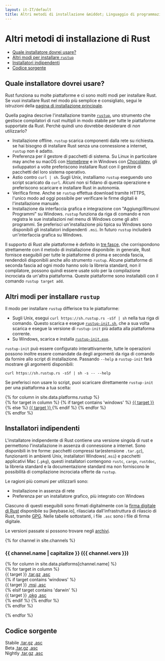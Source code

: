```yaml
---
layout: it-IT/default
title: Altri metodi di installazione &middot; Linguaggio di programmazione Rust
---
```


# Altri metodi di installazione di Rust

- [Quale installatore dovrei usare?](#which)
- [Altri modi per installare `rustup`](#more-rustup)
- [Installatori indipendenti](#standalone)
- [Codice sorgente](#source)

## Quale installatore dovrei usare?
<span id="which"></span>

Rust funziona su molte piattaforme e ci sono molti modi per installare Rust.
Se vuoi installare Rust nel modo più semplice e consigliato, segui le istruzioni
della [pagina di installazione principale][installation page].

Quella pagina descrive l'installazione tramite [`rustup`], uno strumento che
gestisce compilatori di rust multipli in modo stabile per tutte le piattaforme
supportate da Rust.
Perchè quindi uno dovrebbe desiderare di _non_ utilizzarlo?
- Installazione offline. `rustup` scarica componenti dalla rete su richiesta.
  se hai bisogno di installare Rust senza una connessione a internet, `rustup`
  non è adatto.
- Preferenza per il gestore di pacchetti di sistema. Su Linux in particolare may
  anche su macOS con [Homebrew] e in Windows con [Chocolatey], gli sviluppatori
  a volte preferiscono installare Rust con il gestore di pacchetti del loro
  sistema operativo.
- Astio contro `curl | sh`. Sugli Unix, installiamo `rustup` eseguendo
  uno script scaricato da `curl`. Alcuni non si fidano di questa operazione
  e preferiscono scaricare e installare Rust in autonomia.
- Verifica firme. Anche se `rustup` effettua download tramite HTTPS,
  l'unico modo ad oggi possibile per verificare le firme digitali è 
  l'installazione manuale.
- Installazione da interfaccia grafica e integrazione con "Aggiungi/Rimuovi Programmi"
  su Windows. `rustup` funziona da riga di comando e non registra le sue installazioni
  nel menu di Windows come gli altri programmi. Se preferisci un'installazione più
  tipica su Windows sono disponibili gli installatori indipendenti `.msi`.
  In futuro `rustup` includerà un'interfaccia grafica su Windows.

Il supporto di Rust alle piattaforme è definito in [tre fasce][three tiers], che
corrispondono strettamente con il metodo di installazione disponibile: in generale,
Rust fornisce eseguibili per tutte le piattaforme di prima e seconda fascia,
rendendoli disponibili anche allo strumento `rustup`.
Alcune piattaforme di seconda fascia ad ogni modo hanno solo la libreria standard,
non il compilatore, possono quindi essere usate solo per la compilazione incrociata
da un'altra piattaforma. Queste piattaforme sono installabili con il comando
`rustup target add`.

## Altri modi per installare `rustup`
<span id="rustup"></span>

Il modo per installare `rustup` differisce tra le piattaforme:

* Sugli Unix, esegui `curl https://sh.rustup.rs -sSf | sh` nella tua riga di comando.
  Questo scarica e esegue [`rustup-init.sh`], che a sua volta
  scarica e esegue la versione di `rustup-init` più 
  adatta alla piattaforma corrente.
* Su Windows, scarica e installa [`rustup-init.exe`].

`rustup-init` può essere configurato interattivamente, tutte le operazioni
possono inoltre essere comandate da degli argomenti da riga di comando da
fornire allo script di installazione. Passando `--help` a `rustup-init`
farà mostrare gli argomenti disponibili:

```
curl https://sh.rustup.rs -sSf | sh -s -- --help
```

Se preferisci non usare lo script, puoi scaricare direttamente `rustup-init`
per una piattaforma a tua scelta:

<div class="rustup-init-table">
  {% for column in site.data.platforms.rustup %}
  <div>
    {% for target in column %}
    {% if target contains 'windows' %}
    <a href="https://static.rust-lang.org/rustup/dist/{{ target }}/rustup-init.exe">
      {{ target }}
    </a>
    {% else %}
    <a href="https://static.rust-lang.org/rustup/dist/{{ target }}/rustup-init">
      {{ target }}
    </a>
    {% endif %}
    {% endfor %}
  </div>
  {% endfor %}
</div>

## Installatori indipendenti
<span id="standalone"></span>

L'installatore indipendente di Rust contiene una versione singola di rust e
permettono l'installazione in assenza di connessione a internet.
Sono disponibili in tre forme: pacchetti compressi tar(estensione `.tar.gz`),
funzionanti in ambienti Unix, installatori Windows(`.msi`) e pacchetti applicativi
Mac (`.pkg`), questi installatori contengono `rustc`, `cargo`, `rustdoc`, la libreria
standard e la documentazione standard ma non forniscono le possibilità di compilazione
incrociata offerte da `rustup`.

Le ragioni più comuni per utilizzarli sono:

- Installazione in assenza di rete
- Preferenza per un installatore grafico, più integrato con Windows

Ciascuno di questi eseguibili sono firmati digitalmente con la [firma digitale di Rust][Rust signing key]
disponibile su [keybase.io], rilasciata dall'infrastruttura di rilascio di Rust,
tramite [GPG].
Nelle tabelle sottostanti, i file `.asc` sono i file di firma digitale.


Le versioni passate si possono trovare negli [archivi][the archives].

{% for channel in site.channels %}

### {{ channel.name | capitalize }} ({{ channel.vers }})
<span id="{{ channel.name }}"></span>

<div class="installer-table {{ channel.name }}">
  {% for column in site.data.platforms[channel.name] %}
  <div>
    {% for target in column %}
    <div>
      <span>{{ target }}</span>
      <a href="https://static.rust-lang.org/dist/rust-{{ channel.package }}-{{ target }}.tar.gz">.tar.gz</a>
      <a href="https://static.rust-lang.org/dist/rust-{{ channel.package }}-{{ target }}.tar.gz.asc">.asc</a>
    </div>
    {% if target contains 'windows' %}
    <div>
      <span>{{ target }}</span>
      <a href="https://static.rust-lang.org/dist/rust-{{ channel.package }}-{{ target }}.msi">.msi</a>
      <a href="https://static.rust-lang.org/dist/rust-{{ channel.package }}-{{ target }}.msi.asc">.asc</a>
    </div>
    {% elsif target contains 'darwin' %}
    <div>
      <span>{{ target }}</span>
      <a href="https://static.rust-lang.org/dist/rust-{{ channel.package }}-{{ target }}.pkg">.pkg</a>
      <a href="https://static.rust-lang.org/dist/rust-{{ channel.package }}-{{ target }}.pkg.asc">.asc</a>
    </div>
    {% endif %}
    {% endfor %}
  </div>
  {% endfor %}
</div>

{% endfor %}

## Codice sorgente
<span id="source"></span>

<div class="installer-table">
  <div>
    <div>
      <span>Stabile</span>
      <a href="https://static.rust-lang.org/dist/rustc-{{ site.stable }}-src.tar.gz">.tar.gz</a>
      <a href="https://static.rust-lang.org/dist/rustc-{{ site.stable }}-src.tar.gz.asc">.asc</a>
    </div>
  </div>
  <div>
    <div>
      <span>Beta</span>
      <a href="https://static.rust-lang.org/dist/rustc-beta-src.tar.gz">.tar.gz</a>
      <a href="https://static.rust-lang.org/dist/rustc-beta-src.gz.asc">.asc</a>
    </div>
  </div>
  <div>
    <div>
      <span>Nightly</span>
      <a href="https://static.rust-lang.org/dist/rustc-nightly-src.tar.gz">.tar.gz</a>
      <a href="https://static.rust-lang.org/dist/rustc-nightly-src.tar.gz.asc">.asc</a>
    </div>
  </div>
</div>

[installation page]: install.html
[`rustup`]: https://github.com/rust-lang-nursery/rustup.rs
[other-rustup]: https://github.com/rust-lang-nursery/rustup.rs#other-installation-methods
[`rustup-init.exe`]: https://static.rust-lang.org/rustup/dist/i686-pc-windows-gnu/rustup-init.exe
[`rustup-init.sh`]: https://static.rust-lang.org/rustup/rustup-init.sh
[Homebrew]: http://brew.sh/
[Chocolatey]: http://chocolatey.org/
[three tiers]: https://forge.rust-lang.org/platform-support.html
[Rust signing key]: https://static.rust-lang.org/rust-key.gpg.ascii
[GPG]: https://gnupg.org/
[available on keybase.io]: https://keybase.io/rust
[the archives]: https://static.rust-lang.org/dist/index.html
